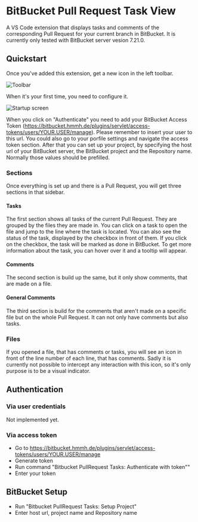 # BitBucket Pull Request Task View

A VS Code extension that displays tasks and comments of the corresponding Pull Request for your current branch in BitBucket. It is currently only tested with BitBucket server vesion 7.21.0.

## Quickstart

Once you've added this extension, get a new icon in the left toolbar.

![Toolbar](https://bitbucket.hmmh.de/projects/U3UIWS/repos/vscode-bitbucket-extension/raw/docs/assets/toolbar-icon.png)

When it's your first time, you need to configure it.

![Startup screen](https://bitbucket.hmmh.de/projects/U3UIWS/repos/vscode-bitbucket-extension/raw/docs/assets/startup-screen.png)

When you click on "Authenticate" you need to add your BitBucket Access Token (https://bitbucket.hmmh.de/plugins/servlet/access-tokens/users/YOUR.USER/manage). Please remember to insert your user to this url. You could also go to your porfile settings and navigate the access token section.
After that you can set up your project, by specifying the host url of your BitBucket server, the BitBucket project and the Repository name. Normally those values should be prefilled.

### Sections
Once everything is set up and there is a Pull Request, you will get three sections in that sidebar.

#### Tasks
The first section shows all tasks of the current Pull Request. They are grouped by the files they are made in. You can click on a task to open the file and jump to the line where the task is located.
You can also see the status of the task, displayed by the checkbox in front of them. If you click on the checkbox, the task will be marked as done in BitBucket. 
To get more information about the task, you can hover over it and a tooltip will appear.

#### Comments
The second section is build up the same, but it only show comments, that are made on a file.

#### General Comments
The third section is build for the comments that aren't made on a specific file but on the whole Pull Request. It can not only have comments but also tasks.

### Files
If you opened a file, that has comments or tasks, you will see an icon in front of the line number of each line, that has comments. Sadly it is currently not possible to intercept any interaction with this icon, so it's only purpose is to be a visual indicator.

## Authentication

### Via user credentials
Not implemented yet.

### Via access token
* Go to https://bitbucket.hmmh.de/plugins/servlet/access-tokens/users/YOUR.USER/manage
* Generate token
* Run command "Bitbucket PullRequest Tasks: Authenticate with token""
* Enter your token

## BitBucket Setup

* Run "Bitbucket PullRequest Tasks: Setup Project"
* Enter host url, project name and Repository name